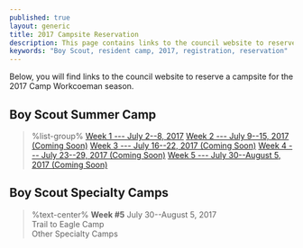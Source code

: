 ```yaml
---
published: true
layout: generic
title: 2017 Campsite Reservation
description: This page contains links to the council website to reserve campsites for the 2017 Camp Workcoeman season.
keywords: "Boy Scout, resident camp, 2017, registration, reservation"
---
```


Below, you will find links to the council website to reserve a campsite for the 2017 Camp Workcoeman season.

## Boy Scout Summer Camp

> %list-group%
> <a href="http://www.ctrivers.org/Event.aspx?id=14855" class="list-group-item">Week 1 --- July 2--8, 2017</a>
> <a href="{{ site.url }}/#" class="list-group-item">Week 2 --- July 9--15, 2017 (Coming Soon)</a>
> <a href="{{ site.url }}/#" class="list-group-item">Week 3 --- July 16--22, 2017 (Coming Soon)</a>
> <a href="{{ site.url }}/#" class="list-group-item">Week 4 --- July 23--29, 2017 (Coming Soon)</a>
> <a href="{{ site.url }}/#" class="list-group-item">Week 5 --- July 30--August 5, 2017 (Coming Soon)</a>

## Boy Scout Specialty Camps
> %text-center%
> **Week #5**
> July 30--August 5, 2017<br/>
> Trail to Eagle Camp<br/>
> Other Specialty Camps
